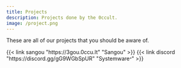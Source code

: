 ```yaml
---
title: Projects
description: Projects done by the 0ccult.
image: /project.png
---
```


These are all of our projects that you should be aware of.<br>

</section>
<section class="flex flex-col flex-wrap min-w-full mt-4 sm:min-w-0">
{{< link sangou  "https://3gou.0ccu.lt" "Sangou" >}}
{{< link discord "https://discord.gg/gG9WGbSpUR" "Systemware𐤏" >}}
